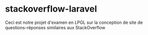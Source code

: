 # stackoverflow-laravel
Ceci est notre projet d'examen en LPGL sur la conception de site de questions-réponses similaires aux StackOverflow
